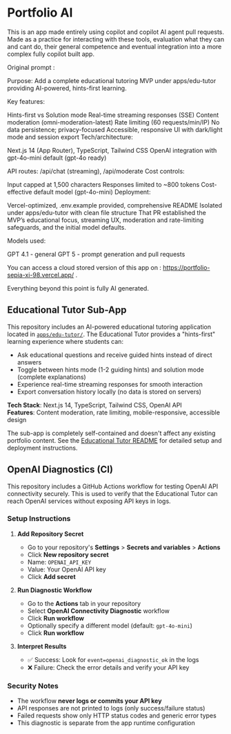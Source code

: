 # Portfolio AI

This is an app made entirely using copilot and copilot AI agent pull requests. Made as a practice for interacting with these tools, evaluation what they can and cant do, their general competence and eventual integration into a more complex fully copilot built app.

Original prompt :

Purpose: Add a complete educational tutoring MVP under apps/edu-tutor providing AI-powered, hints-first learning.

Key features:

Hints-first vs Solution mode
Real-time streaming responses (SSE)
Content moderation (omni-moderation-latest)
Rate limiting (60 requests/min/IP)
No data persistence; privacy-focused
Accessible, responsive UI with dark/light mode and session export
Tech/architecture:

Next.js 14 (App Router), TypeScript, Tailwind CSS
OpenAI integration with gpt-4o-mini default (gpt-4o ready)

API routes: /api/chat (streaming), /api/moderate
Cost controls:

Input capped at 1,500 characters
Responses limited to ~800 tokens
Cost-effective default model (gpt-4o-mini)
Deployment:

Vercel-optimized, .env.example provided, comprehensive README
Isolated under apps/edu-tutor with clean file structure
That PR established the MVP’s educational focus, streaming UX, moderation and rate-limiting safeguards, and the initial model defaults.

Models used: 

GPT 4.1 - general
GPT 5 - prompt generation and pull requests

You can access a cloud stored version of this app on : https://portfolio-sepia-xi-98.vercel.app/ .

Everything beyond this point is fully AI generated.

## Educational Tutor Sub-App

This repository includes an AI-powered educational tutoring application located in [`apps/edu-tutor/`](./apps/edu-tutor/). The Educational Tutor provides a "hints-first" learning experience where students can:

- Ask educational questions and receive guided hints instead of direct answers
- Toggle between hints mode (1-2 guiding hints) and solution mode (complete explanations)  
- Experience real-time streaming responses for smooth interaction
- Export conversation history locally (no data is stored on servers)

**Tech Stack**: Next.js 14, TypeScript, Tailwind CSS, OpenAI API  
**Features**: Content moderation, rate limiting, mobile-responsive, accessible design  

The sub-app is completely self-contained and doesn't affect any existing portfolio content. See the [Educational Tutor README](./apps/edu-tutor/README.md) for detailed setup and deployment instructions.

## OpenAI Diagnostics (CI)

This repository includes a GitHub Actions workflow for testing OpenAI API connectivity securely. This is used to verify that the Educational Tutor can reach OpenAI services without exposing API keys in logs.

### Setup Instructions

1. **Add Repository Secret**
   - Go to your repository's **Settings** > **Secrets and variables** > **Actions**
   - Click **New repository secret**
   - Name: `OPENAI_API_KEY`
   - Value: Your OpenAI API key
   - Click **Add secret**

2. **Run Diagnostic Workflow**
   - Go to the **Actions** tab in your repository
   - Select **OpenAI Connectivity Diagnostic** workflow
   - Click **Run workflow**
   - Optionally specify a different model (default: `gpt-4o-mini`)
   - Click **Run workflow**

3. **Interpret Results**
   - ✅ Success: Look for `event=openai_diagnostic_ok` in the logs
   - ❌ Failure: Check the error details and verify your API key

### Security Notes

- The workflow **never logs or commits your API key**
- API responses are not printed to logs (only success/failure status)
- Failed requests show only HTTP status codes and generic error types
- This diagnostic is separate from the app runtime configuration
